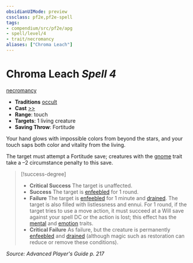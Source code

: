 ```yaml
---
obsidianUIMode: preview
cssclass: pf2e,pf2e-spell
tags:
- compendium/src/pf2e/apg
- spell/level/4
- trait/necromancy
aliases: ["Chroma Leach"]
---
```

# Chroma Leach *Spell 4*   
[necromancy](rules/traits/necromancy.md "Necromancy School Trait")  

- **Traditions** [occult](rules/traits/occult.md "Occult Tradition Trait")
- **Cast** [>>](rules/core-rulebook/chapter-9-playing-the-game.md#Actions "Two-Action") 
- **Range**: touch
- **Targets**: 1 living creature
- **Saving Throw**: Fortitude

Your hand glows with impossible colors from beyond the stars, and your touch saps both color and vitality from the living.

The target must attempt a Fortitude save; creatures with the [gnome](rules/traits/gnome.md "Gnome Ancestry & Heritage Trait") trait take a –2 circumstance penalty to this save.

> [!success-degree] 
> - **Critical Success** The target is unaffected.
> - **Success** The target is [enfeebled](rules/conditions.md#Enfeebled) for 1 round.
> - **Failure** The target is [enfeebled](rules/conditions.md#Enfeebled) for 1 minute and [drained](rules/conditions.md#Drained). The target is also filled with listlessness and ennui. For 1 round, if the target tries to use a move action, it must succeed at a Will save against your spell DC or the action is lost; this effect has the [mental](rules/traits/mental.md "Mental Effect Trait") and [emotion](rules/traits/emotion.md "Emotion Effect Trait") traits.
> - **Critical Failure** As failure, but the creature is permanently [enfeebled](rules/conditions.md#Enfeebled) and [drained](rules/conditions.md#Drained) (although magic such as restoration can reduce or remove these conditions).

*Source: Advanced Player's Guide p. 217*